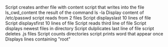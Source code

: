Script creates anther file with content
script that writes into the file ls_cwd_content the result of the command ls -la
Display content of /etc/passwd
script reads from 2 files
Script displayslast 10 lines of file
Script displaysfirst 10 lines of file
Script reads third line of file
Script displays newest files in directory
Script dulplicates last line of file
script deletes .js files
Script counts directories
script prints word that appear once
Displays lines containing "root"
